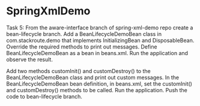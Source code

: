 # SpringXmlDemo
Task 5: From the aware-interface branch of spring-xml-demo repo create a bean-lifecycle branch. Add a BeanLifecycleDemoBean class in com.stackroute.demo that implements InitializingBean and DisposableBean. Override the required methods to print out messages. Define BeanLifecycleDemoBean as a bean in beans.xml. Run the application and observe the result.

Add two methods customInit() and customDestroy() to the BeanLifecycleDemoBean class and print out custom messages. In the BeanLifecycleDemoBean bean definition, in beans.xml, set the customInit() and customDestroy() methods to be called. Run the application. Push the code to bean-lifecycle branch.
